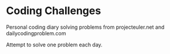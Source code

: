 # Coding Challenges
Personal coding diary solving problems from projecteuler.net and dailycodingproblem.com

Attempt to solve one problem each day.
